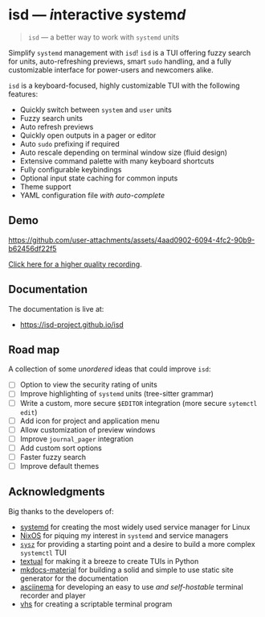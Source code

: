 # isd — *i*nteractive *s*ystem*d*

<!-- --8<-- [start:tagline] -->
> `isd` — a better way to work with `systemd` units

Simplify `systemd` management with `isd`!
`isd` is a TUI offering fuzzy search for units, auto-refreshing previews,
smart `sudo` handling, and a fully customizable interface
for power-users and newcomers alike.
<!-- --8<-- [end:tagline] -->

<!-- --8<-- [start:features] -->
`isd` is a keyboard-focused, highly customizable TUI with the following features:

- Quickly switch between `system` and `user` units
- Fuzzy search units
- Auto refresh previews
- Quickly open outputs in a pager or editor
- Auto `sudo` prefixing if required
- Auto rescale depending on terminal window size (fluid design)
- Extensive command palette with many keyboard shortcuts
- Fully configurable keybindings
- Optional input state caching for common inputs
- Theme support
- YAML configuration file _with auto-complete_
<!-- --8<-- [end:features] -->

## Demo

https://github.com/user-attachments/assets/4aad0902-6094-4fc2-90b9-b62456df22f5

[Click here for a higher quality recording](https://isd-project.github.io/isd/#working-with-isd).

## Documentation

The documentation is live at:

- <https://isd-project.github.io/isd>

## Road map

<!-- --8<-- [start:roadmap] -->
A collection of some _unordered_ ideas that could improve `isd`:

- [ ] Option to view the security rating of units
- [ ] Improve highlighting of `systemd` units (tree-sitter grammar)
- [ ] Write a custom, more secure `$EDITOR` integration (more secure `sytemctl edit`)
- [ ] Add icon for project and application menu
- [ ] Allow customization of preview windows
- [ ] Improve `journal_pager` integration
- [ ] Add custom sort options
- [ ] Faster fuzzy search
- [ ] Improve default themes
<!-- --8<-- [end:roadmap] -->


## Acknowledgments

<!-- --8<-- [start:acknowledgments] -->
Big thanks to the developers of:

- [systemd](https://systemd.io/) for creating the most widely used service manager for Linux
- [NixOS](https://nixos.org/) for piquing my interest in `systemd` and service managers
- [`sysz`](https://github.com/joehillen/sysz) for providing a starting point and a desire to build a more complex `systemctl` TUI
- [textual](https://textual.textualize.io/) for making it a breeze to create TUIs in Python
- [mkdocs-material](https://squidfunk.github.io/mkdocs-material/) for building a solid and simple to use static site generator for the documentation
- [asciinema](https://docs.asciinema.org/) for developing an easy to use _and self-hostable_ terminal recorder and player
- [vhs](https://github.com/charmbracelet/vhs) for creating a scriptable terminal program
<!-- --8<-- [end:acknowledgments] -->


